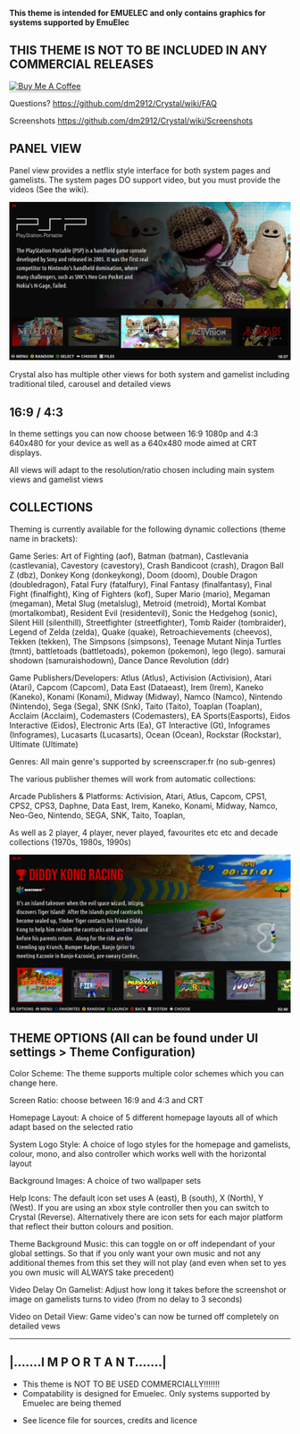 **This theme is intended for EMUELEC and only contains graphics for systems supported by EmuElec**

THIS THEME IS NOT TO BE INCLUDED IN ANY COMMERCIAL RELEASES
-----------------------------------------------------------

<a href="https://www.buymeacoffee.com/e0lSjnd" target="_blank"><img src="https://www.buymeacoffee.com/assets/img/custom_images/orange_img.png" alt="Buy Me A Coffee" style="height: 41px !important;width: 174px !important;box-shadow: 0px 3px 2px 0px rgba(190, 190, 190, 0.5) !important;-webkit-box-shadow: 0px 3px 2px 0px rgba(190, 190, 190, 0.5) !important;" ></a>

Questions? https://github.com/dm2912/Crystal/wiki/FAQ

Screenshots https://github.com/dm2912/Crystal/wiki/Screenshots

PANEL VIEW
-----------

Panel view provides a netflix style interface for both system pages and gamelists. The system pages DO support video, but you must provide the videos (See the wiki).

![alt text](https://github.com/dm2912/Crystal/blob/master/screens/panel-system.jpg?raw=true)

Crystal also has multiple other views for both system and gamelist including traditional tiled, carousel and detailed views

16:9 / 4:3
----------

In theme settings you can now choose between 16:9 1080p and 4:3 640x480 for your device as well as a 640x480 mode aimed at CRT displays.

All views will adapt to the resolution/ratio chosen including main system views and gamelist views


COLLECTIONS
-----------

Theming is currently available for the following dynamic collections (theme name in brackets): 

Game Series: Art of Fighting (aof), Batman (batman), Castlevania (castlevania), Cavestory (cavestory), Crash Bandicoot (crash), Dragon Ball Z (dbz), Donkey Kong (donkeykong), Doom (doom), Double Dragon (doubledragon), Fatal Fury (fatalfury), Final Fantasy (finalfantasy), Final Fight (finalfight),  King of Fighters (kof), Super Mario (mario), Megaman (megaman), Metal Slug (metalslug), Metroid (metroid), Mortal Kombat (mortalkombat), Resident Evil (residentevil), Sonic the Hedgehog (sonic), Silent Hill (silenthill), Streetfighter (streetfighter), Tomb Raider (tombraider), Legend of Zelda (zelda), Quake (quake), Retroachievements (cheevos), Tekken (tekken), The Simpsons (simpsons), Teenage Mutant Ninja Turtles (tmnt), battletoads (battletoads), pokemon (pokemon), lego (lego). samurai shodown (samuraishodown), Dance Dance Revolution (ddr)

Game Publishers/Developers: Atlus (Atlus), Activision (Activision), Atari (Atari), Capcom (Capcom), Data East (Dataeast), Irem (Irem), Kaneko (Kaneko), Konami (Konami), Midway (Midway), Namco (Namco), Nintendo (Nintendo), Sega (Sega), SNK (Snk), Taito (Taito), Toaplan (Toaplan), Acclaim (Acclaim), Codemasters (Codemasters), EA Sports(Easports), Eidos Interactive (Eidos), Electronic Arts (Ea), GT Interactive (Gt), Infogrames (Infogrames), Lucasarts (Lucasarts), Ocean (Ocean), Rockstar (Rockstar), Ultimate (Ultimate)

Genres: All main genre's supported by screenscraper.fr (no sub-genres) 

The various publisher themes will work from automatic collections:

Arcade Publishers & Platforms: Activision, Atari, Atlus, Capcom, CPS1, CPS2, CPS3, Daphne, Data East, Irem, Kaneko, Konami, Midway, Namco, Neo-Geo, Nintendo, SEGA, SNK, Taito, Toaplan, 

As well as 2 player, 4 player, never played, favourites etc etc and decade collections (1970s, 1980s, 1990s)

![alt text](https://github.com/dm2912/Crystal/blob/master/screens/panel-gamelist.jpg?raw=true)

THEME OPTIONS (All can be found under UI settings > Theme Configuration)
-------------

Color Scheme: The theme supports multiple color schemes which you can change here.

Screen Ratio: choose between 16:9 and 4:3 and CRT

Homepage Layout: A choice of 5 different homepage layouts all of which adapt based on the selected ratio

System Logo Style: A choice of logo styles for the homepage and gamelists, colour, mono, and also controller which works well with the horizontal layout

Background Images: A choice of two wallpaper sets

Help Icons: The default icon set uses A (east), B (south), X (North), Y (West). If you are using an xbox style controller then you can switch to Crystal (Reverse). Alternatively there are icon sets for each major platform that reflect their button colours and position. 

Theme Background Music: this can toggle on or off independant of your global settings. So that if you only want your own music and not any additional themes from this set they will not play (and even when set to  yes you own music will ALWAYS take precedent)

Video Delay On Gamelist: Adjust how long it takes before the screenshot or image on gamelists turns to video (from no delay to 3 seconds) 

Video on Detail View: Game video's can now be turned off completely on detailed vews

--------------------------------------------------------------
|.......I M P O R T A N T.......|
--------------------------------------------------------------

* This theme is NOT TO BE USED COMMERCIALLY!!!!!!!
* Compatability is designed for Emuelec. Only systems supported by Emuelec are being themed 
+ See licence file for sources, credits and licence

